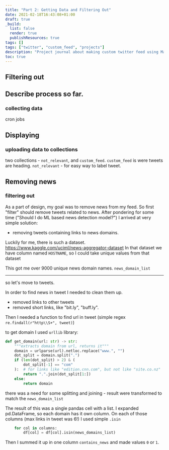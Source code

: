 ```yaml
---
title: "Part 2: Getting Data and Filtering Out"
date: 2021-02-18T16:43:08+01:00
draft: true
_build:
  list: false
  render: true
  publishResources: true
tags: []
tags: ["twitter", "custom_feed", "projects"]
description: "Project journal about making custom twitter feed using Machine Learning"
toc: true
---
```

## Filtering out
## Describe process so far.
### collecting data
cron jobs


## Displaying 
### uploading data to collections
two collections - `not_relevant`, and `custom_feed`.
`custom_feed` is were tweets are heading. 
`not_relevant` - for easy way to label tweet.

## Removing news
### filtering out
As a part of design, my goal was to remove news from my feed.
So first "filter" should remove tweets related to news.
After pondering for some time ("Should I do ML based news detection model?") I arrived at very simple solution:
- removing tweets containing links to news domains.

Luckily for me, there is such a dataset.
https://www.kaggle.com/uciml/news-aggregator-dataset
In that dataset we have column named `HOSTNAME`, so I could take unique values from that dataset 

This got me over 9000 unique news domain names.
`news_domain_list`



---
so let's move to tweets.

In order to find news in tweet I needed to clean them up.
- removed links to other tweets
- removed short links, like "bit.ly", "buff.ly".

Then I needed a function to find url in tweet (simple regex `re.findall(r"http\\S+", tweet)`)

to get domain I used  `urllib` library:

```python
def get_domain(url: str) -> str:
    """extracts domain from url, returns it"""
    domain = urlparse(url).netloc.replace("www.", "")
    dot_split = domain.split(".")
    if (len(dot_split) > 2) & (
        dot_split[-1] == "com"
    ):  # for links like "edition.cnn.com", but not like "site.co.nz"
        return ".".join(dot_split[1:])
    else:
        return domain
```

there was a need for some splitting and joining - result were transformed to match the `news_domain_list`

The result of this was a single pandas cell with a list.
I expanded pd.DataFrame, so each domain has it own column.
On each of those columns (max links in tweet was 6!) I used simple `.isin`
```python
    for col in columns:
        df[col] = df[col].isin(news_domains_list)
```

Then I summed it up in one column `contains_news` and made values `0` or `1`.